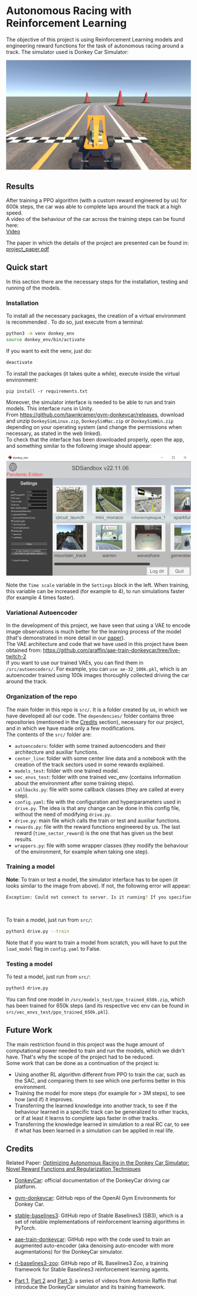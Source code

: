 # Autonomous Racing with Reinforcement Learning
The objective of this project is using Reinforcement Learning models and engineering reward functions for the task of autonomous racing around a track. The simulator used is Donkey Car Simulator:

![alt text](./images/donkeyFramework.png)

## Results
After training a PPO algorithm (with a custom reward engineered by us) for 600k steps, the car was able to complete laps around the track at a high speed. <br>
A video of the behaviour of the car across the training steps can be found here: <br>
[Video](https://youtu.be/bgBmoeJbTeQ)

The paper in which the details of the project are presented can be found in: <br>
[project_paper.pdf](project_paper.pdf)

## Quick start
In this section there are the necessary steps for the installation, testing and running of the models.
### Installation
To install all the necessary packages, the creation of a virtual environment is recommended . To do so, just execute from a terminal:

```bash
python3 -m venv donkey_env
source donkey_env/bin/activate
```
If you want to exit the venv, just do:
```bash
deactivate
```

To install the packages (it takes quite a while), execute inside the virtual environment:
```
pip install -r requirements.txt
```

Moreover, the simulator interface is needed to be able to run and train models. This interface runs in Unity. <br>
From https://github.com/tawnkramer/gym-donkeycar/releases, download and unzip ``DonkeySimLinux.zip``, ``DonkeySimMac.zip`` or ``DonkeySimWin.zip`` depending on your operating system (and change the permissions when necessary, as stated in the web linked). <br>
To check that the interface has been downloaded properly, open the app, and something similar to the following image should appear:

![alt text](./images/donkeysim.png)

Note the ``Time scale`` variable in the ``Settings`` block in the left. When training, this variable can be increased (for example to 4), to run simulations faster (for example 4 times faster).

### Variational Autoencoder
In the development of this project, we have seen that using a VAE to encode image observations is much better for the learning process of the model (that's demonstrated in more detail in our [paper](project_paper.pdf)). <br>
The VAE architecture and code that we have used in this project have been obtained from: https://github.com/araffin/aae-train-donkeycar/tree/live-twitch-2 <br>
If you want to use our trained VAEs, you can find them in ``/src/autoencoders/``. For example, you can ``use ae-32_100k.pkl``, which is an autoencoder trained using 100k images thoroughly collected driving the car around the track.


### Organization of the repo
The main folder in this repo is ``src/``. It is a folder created by us, in which we have developed all our code. The ``dependencies/`` folder contains three repositories (mentioned in the [Credits](#credits) section), necessary for our project, and in which we have made only a few modifications. <br>
The contents of the ``src/`` folder are:
- ``autoencoders``: folder with some trained autoencoders and their architecture and auxiliar functions.
- ``center_line``: folder with some center line data and a notebook with the creation of the track sectors used in some rewards explained.
- ``models_test``: folder with one trained model.
- ``vec_envs_test``: folder with one trained vec_env (contains information about the environment after some training steps).
- ``callbacks.py``: file with some callback classes (they are called at every step).
- ``config.yaml``: file with the configuration and hyperparameters used in ``drive.py``. The idea is that any change can be done in this config file, without the need of modifying ``drive.py``.
- ``drive.py``: main file which calls the train or test and auxiliar functions.
- ``rewards.py``: file with the reward functions engineered by us. The last reward (``time_sector_reward``) is the one that has given us the best results.
- ``wrappers.py``: file with some wrapper classes (they modify the behaviour of the environment, for example when taking one step).

### Training a model
**Note**: To train or test a model, the simulator interface has to be open (it looks similar to the image from above). If not, the following error will appear:
```bash
Exception: Could not connect to server. Is it running? If you specified 'remote', then you must start it manually.
```
<br>

To train a model, just run from ``src/``:
```bash
python3 drive.py --train
```
Note that if you want to train a model from scratch, you will have to put the ``load_model`` flag in ``config.yaml`` to False.

### Testing a model
To test a model, just run from ``src/``:

```bash
python3 drive.py 
```

You can find one model in ``/src/models_test/ppo_trained_650k.zip``, which has been trained for 650k steps (and its respective vec env can be found in ``src/vec_envs_test/ppo_trained_650k.pkl``).

## Future Work
The main restriction found in this project was the huge amount of computational power needed to train and run the models, which we didn't have. That's why the scope of the project had to be reduced. <br>
Some work that can be done as a continuation of the project is:
- Using another RL algorithm different from PPO to train the car, such as the SAC, and comparing them to see which one performs better in this environment.
- Training the model for more steps (for example for > 3M steps), to see how (and if) it improves.
- Transferring the learned knowledge into another track, to see if the behaviour learned in a specific track can be generalized to other tracks, or if at least it learns to complete laps faster in other tracks.
- Transferring the knowledge learned in simulation to a real RC car, to see if what has been learned in a simulation can be applied in real life.

## Credits

Related Paper: [Optimizing Autonomous Racing in the Donkey Car Simulator: Novel Reward Functions and Regularization Techniques](project_paper.pdf)

- [DonkeyCar](https://docs.donkeycar.com/): official documentation of the DonkeyCar driving car platform.

- [gym-donkeycar](https://github.com/tawnkramer/gym-donkeycar): GitHub repo of the OpenAI Gym Environments for Donkey Car.

- [stable-baselines3](https://github.com/DLR-RM/stable-baselines3/tree/master): GitHub repo of Stable Baselines3 (SB3), which is a set of reliable implementations of reinforcement learning algorithms in PyTorch.

- [aae-train-donkeycar](https://github.com/araffin/aae-train-donkeycar/tree/master): GitHub repo with the code used to train an augmented auto-encoder (aka denoising auto-encoder with more augmentations) for the DonkeyCar simulator.

- [rl-baselines3-zoo](https://github.com/DLR-RM/rl-baselines3-zoo): GitHub repo of RL Baselines3 Zoo, a training framework for Stable Baselines3 reinforcement learning agents.

- [Part 1](https://www.youtube.com/watch?v=ngK33h00iBE), [Part 2](https://www.youtube.com/watch?v=DUqssFvcSOY&t=15s) and [Part 3](https://www.youtube.com/watch?v=v8j2bpcE4Rg): a series of videos from Antonin Raffin that introduce the DonkeyCar simulator and its training framework.